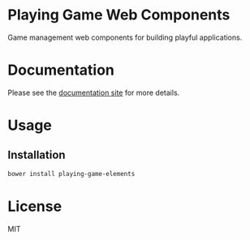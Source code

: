 Playing Game Web Components
===========================

Game management web components for building playful applications.

# Documentation

Please see the [documentation site](https://playingio.github.io) for more details.

# Usage

## Installation

```bash
bower install playing-game-elements
```

# License

MIT